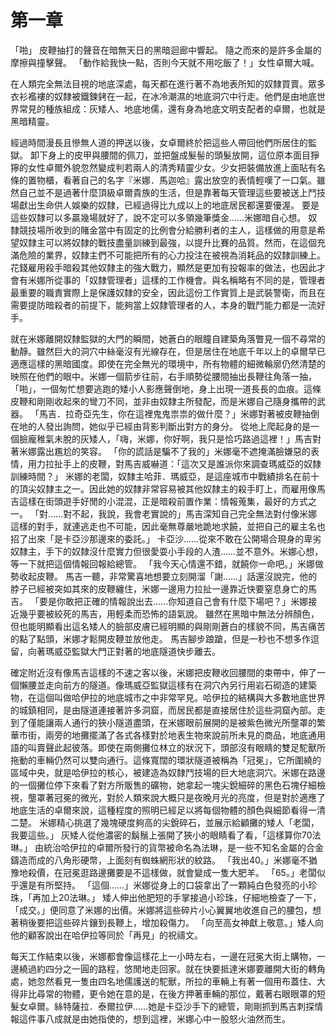 <!-- TITLE: 深 淵 絕 境 的 困 獸 之 鬥 -->
<!-- SUBTITLE: - - - - - - - - - - - - - - Fight in Despration（寫做↑，讀做↓） -->

# 第一章

「啪」
皮鞭抽打的聲音在暗無天日的黑暗迴廊中響起。
隨之而來的是許多金屬的摩擦與撞擊聲。
「動作給我快一點，否則今天就不用吃飯了！」女性卓爾大喊。

在人類完全無法目視的地底深處，每天都在進行著不為地表所知的奴隸買賣。眾多衣衫襤褸的奴隸被鐵鍊銬在一起，在冰冷潮濕的地底洞穴中行走。他們是由地底世界常見的種族組成：灰矮人、地底地儒，還有身為地底文明支配者的卓爾，也就是黑暗精靈。

經過時間漫長且慘無人道的押送以後，女卓爾終於把這些人帶回他們所居住的監獄。
卸下身上的皮甲與腰間的佩刀，並把盤成髮髻的頭髮放開，這位原本面目猙獰的女性卓爾外貌忽然變成判若兩人的清秀精靈少女。少女把裝備放進上面貼有名條的置物櫃，看著自己的名字『米娜．馬迦哈』露出放空的表情輕嘆了一口氣。雖然自己並不是過著什麼頂級卓爾貴族的生活，但是靠著每天管理這些要被送上鬥技場獻出生命供人娛樂的奴隸，已經過得比九成以上的地底居民都還要優渥。
要是這些奴隸可以多贏幾場就好了，說不定可以多領幾筆獎金……米娜暗自心想。
奴隸競技場所收到的賭金當中有固定的比例會分給勝利者的主人，這樣做的用意是希望奴隸主可以將奴隸的戰技盡量訓練到最強，以提升比賽的品質。然而，在這個充滿危險的業界，奴隸主們不可能把所有的心力投注在被視為消耗品的奴隸訓練上。花錢雇用殺手暗殺其他奴隸主的強大戰力，顯然是更加有投報率的做法，也因此才會有米娜所從事的「奴隸管理者」這樣的工作機會。與名稱略有不同的是，管理者最重要的職責實際上是保護奴隸的安全，因此這份工作實質上是武裝警衛，而且在需要提防暗殺者的前提下，能夠當上奴隸管理者的人，本身的戰鬥能力都是一流好手。

就在米娜離開奴隸監獄的大門的瞬間，她蒼白的眼瞳自建築角落瞥見一個不尋常的動靜。雖然巨大的洞穴中絲毫沒有光線存在，但是居住在地底千年以上的卓爾早已適應這樣的黑暗國度。即使在完全無光的環境中，所有物體的細微輪廓仍然清楚的映照在他們的眼中。米娜一個箭步往前，右手順勢從腰間抽出長鞭往角落一抽，「啪」，一個匆忙想要逃跑的矮小人影應聲倒地，身上出現一道長長的血痕。這條皮鞭和剛剛收起來的彎刀不同，並非由奴隸主所發配，而是米娜自己隨身攜帶的武器。
「馬吉．拉奇亞先生，你在這裡鬼鬼祟祟的做什麼？」米娜對著被皮鞭抽倒在地的人發出詢問，她似乎已經由背影判斷出對方的身分。
從地上爬起身的是一個臉龐稚氣未脫的灰矮人，「嗨，米娜，你好啊，我只是恰巧路過這裡！」馬吉對著米娜露出尷尬的笑容。
「你的謊話是騙不了我的」米娜毫不遮掩滿臉嫌惡的表情，用力拉扯手上的皮鞭，對馬吉威嚇道：「這次又是誰派你來調查瑪威亞的奴隸訓練時間？」
米娜的老闆，奴隸主哈菲．瑪威亞，是這座城市中戰績排名在前十的頂尖奴隸主之一。因此她的奴隸非常容易被其他奴隸主的殺手盯上，而雇用像馬吉這樣在街頭遊手好閒的小混混，正是暗殺前置作業：情報蒐集，最好的方式之一。
「對……對不起，我說，我會老實說的」馬吉深知自己完全無法對付像米娜這樣的對手，就連逃走也不可能，因此毫無尊嚴地跪地求饒，並把自己的雇主名也招了出來「是卡亞沙那邊來的委託。」
卡亞沙……從來不敢在公開場合現身的卑劣奴隸主，手下的奴隸沒什麼實力但很愛耍小手段的人渣……並不意外。米娜心想，等一下就把這個情報回報給總管。
「我今天心情還不錯，就饒你一命吧。」米娜做勢收起皮鞭。
馬吉一聽，非常驚喜地想要立刻開溜「謝……」話還沒說完，他的脖子已經被突如其來的皮鞭纏住，米娜一邊用力拉扯一邊靠近快要窒息身亡的馬吉。
「要是你敢把正確的情報說出去……你知道自己會有什麼下場吧？」米娜接近幾乎要被絞死的馬吉，用輕柔而恐怖的語氣說。
雖然在黑暗中無法分辨顏色，但也能明顯看出這名矮人的臉部皮膚已經明顯的與剛剛蒼白的樣貌不同，馬吉痛苦的點了點頭，米娜才鬆開皮鞭並放他走。
馬吉腳步踉蹌，但是一秒也不想多作逗留，向著瑪威亞監獄大門正對著的地底隧道快步離去。

確定附近沒有像馬吉這樣的不速之客以後，米娜把皮鞭收回腰間的束帶中，伸了一個懶腰並走向前方的隧道。像瑪威亞監獄這樣有在洞穴內另行用岩石砌造的建築物，在這個叫做哈伊拉的地底城市之中非常罕見。哈伊拉的結構與大多數地底世界的城鎮相同，是由隧道連接著許多洞窟，而居民都是直接居住於這些洞窟內部。走到了僅能讓兩人通行的狹小隧道盡頭，在米娜眼前展開的是被紫色微光所壟罩的繁華市街，兩旁的地攤擺滿了各式各樣對於地表生物來說前所未見的商品，地底通用語的叫賣聲此起彼落。即使在兩側攤位林立的狀況下，頭部沒有眼睛的雙足駝獸所拖動的車輛仍然可以雙向通行。這條寬闊的環狀隧道被稱為「冠冕」，它所圍繞的區域中央，就是哈伊拉的核心，被建造為奴隸鬥技場的巨大地底洞穴。米娜在路邊的一個攤位停下來看了對方所販售的礦物，她拿起一塊尖銳細碎的黑色石塊仔細檢視，壟罩著冠冕的微光，對於人類來說大概只是夜晚月光的亮度，但是對於適應了地底生活的卓爾來說，這種程度的照明已經足以將每個物體的顏色與細節看得一清二楚。
米娜精心挑選了幾塊硬度夠高的尖銳碎石，並展示給顧攤的矮人「老闆，我要這些。」
灰矮人從他濃密的鬍鬚上張開了狹小的眼睛看了看，「這樣算你70法琳。」
由統治哈伊拉的卓爾所發行的貨幣被命名為法琳，是一些不知名金屬的合金鑄造而成的八角形硬幣，上面刻有蜘蛛網形狀的紋路。
「我出40。」米娜毫不猶豫地殺價，在冠冕逛路邊攤要是不這樣做，就會變成一隻大肥羊。
「65。」老闆似乎還是有所堅持。
「這個……」米娜從身上的口袋拿出了一顆純白色發亮的小珍珠，「再加上20法琳。」
矮人伸出他肥短的手掌接過小珍珠，仔細地檢查了一下，「成交。」便同意了米娜的出價。米娜將這些碎片小心翼翼地收進自己的腰包，想著稍後要把這些碎片鑲到長鞭上，增加殺傷力。
「向至高女神獻上敬意。」矮人向他的顧客說出在哈伊拉等同於「再見」的祝禱文。

每天工作結束以後，米娜都會像這樣花上一小時左右，一邊在冠冕大街上購物，一邊繞過約四分之一圓的路程，悠閒地走回家。就在快要抵達米娜要離開大街的轉角處，她忽然看見一隻由四名地儒護送的駝獸，所拉的車輛上有著一個用布蓋住、大得非比尋常的物體，更令她在意的是，在後方押著車輛的那位，戴著右眼眼罩的短髮女卓爾。絲特薩拉．泰爾拉伊……她是卡亞沙手下的總管，剛剛抓到馬吉刺探情報這件事八成就是由她指使的，想到這裡，米娜心中一股怒火油然而生。